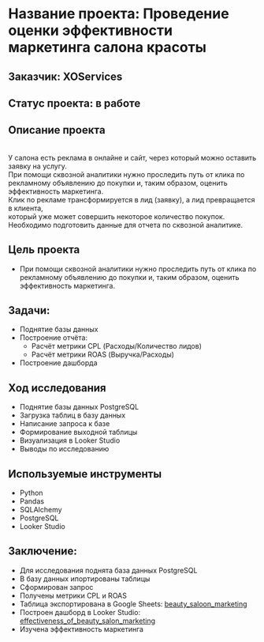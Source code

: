 # Название проекта: Проведение оценки эффективности маркетинга салона красоты
## Заказчик: XOServices
## Статус проекта: в работе
## Описание проекта
<br>У салона есть реклама в онлайне и сайт, через который можно оставить заявку на услугу.
<br>При помощи сквозной аналитики нужно проследить путь от клика по
<br>рекламному объявлению до покупки и, таким образом, оценить эффективность маркетинга.
<br>Клик по рекламе трансформируется в лид (заявку), а лид превращается в клиента,
<br>который уже может совершить некоторое количество покупок.
<br>Необходимо подготовить данные для отчета по сквозной аналитике.
## Цель проекта
- При помощи сквозной аналитики нужно проследить путь от клика по <br>рекламному объявлению до покупки и, таким образом, оценить эффективность маркетинга. 
## Задачи:
- Поднятие базы данных
- Построение отчёта:
  - Расчёт метрики CPL (Расходы/Количество лидов)
  - Расчёт метрики ROAS (Выручка/Расходы)
- Построение дашборда
## Ход исследования
- Поднятие базы данных PostgreSQL
- Загрузка таблиц в базу данных
- Написание запроса к базе
- Формирование выходной таблицы
- Визуализация в Looker Studio
- Выводы по исследованию
## Используемые инструменты
- Python
- Pandas
- SQLAlchemy
- PostgreSQL
- Looker Studio
## Заключение:
- Для исследования поднята база данных PostgreSQL
- В базу данных ипортированы таблицы
- Сформирован запрос
- Получены метрики CPL и ROAS
- Таблица экспортирована в Google Sheets: [beauty_saloon_marketing](https://docs.google.com/spreadsheets/d/1qmyOsyGjjsT02dPnXVZmcHXBjPW3QkenVv0HIReSMKg/edit?usp=sharing)
- Построен дашборд в Looker Studio: [effectiveness_of_beauty_salon_marketing](https://lookerstudio.google.com/reporting/9d800dcc-af84-4dcb-b933-17ff383cee3a)
- Изучена эффективность маркетинга
